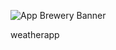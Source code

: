 ![App Brewery Banner](https://github.com/londonappbrewery/Images/blob/master/AppBreweryBanner.png)

weatherapp
